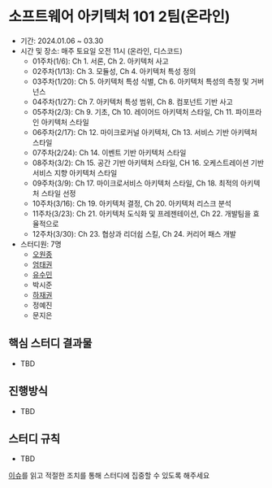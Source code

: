 # 소프트웨어 아키텍처 101 2팀(온라인)

- 기간: 2024.01.06 ~ 03.30
- 시간 및 장소: 매주 토요일 오전 11시 (온라인, 디스코드)
  - 01주차(1/6): Ch 1. 서론, Ch 2. 아키텍처 사고
  - 02주차(1/13): Ch 3. 모듈성, Ch 4. 아키텍처 특성 정의
  - 03주차(1/20): Ch 5. 아키텍처 특성 식별, Ch 6. 아키텍처 특성의 측정 및 거버넌스
  - 04주차(1/27): Ch 7. 아키텍처 특성 범위, Ch 8. 컴포넌트 기반 사고
  - 05주차(2/3): Ch 9. 기초, Ch 10. 레이어드 아키텍처 스타일, Ch 11. 파이프라인 아키텍처 스타일
  - 06주차(2/17): Ch 12. 마이크로커널 아키텍처, Ch 13. 서비스 기반 아키텍처 스타일
  - 07주차(2/24): Ch 14. 이벤트 기반 아키텍처 스타일
  - 08주차(3/2): Ch 15. 공간 기반 아키텍처 스타일, CH 16. 오케스트레이션 기반 서비스 지향 아키텍처 스타일
  - 09주차(3/9): Ch 17. 마이크로서비스 아키텍처 스타일, Ch 18. 최적의 아키텍처 스타일 선정
  - 10주차(3/16): Ch 19. 아키텍처 결정, Ch 20. 아키텍처 리스크 분석
  - 11주차(3/23): Ch 21. 아키텍처 도식화 및 프레젠테이션, Ch 22. 개발팀을 효율적으로
  - 12주차(3/30): Ch 23. 협상과 리더쉽 스킬, Ch 24. 커리어 패스 개발
- 스터디원: 7명
  - [오원종](https://github.com/dev-owen)
  - [엄태권](https://github.com/akfls221)
  - [유수민](https://github.com/sue4869)
  - 박시준
  - [하재권](https://github.com/JaekwonHa)
  - 정예진
  - 문지은

## 핵심 스터디 결과물

- TBD

## 진행방식

- TBD

## 스터디 규칙

- TBD

[이슈](https://github.com/Learning-Is-Vital-In-Development/study-template/issues)를 읽고 적절한 조치를 통해 스터디에 집중할 수 있도록 해주세요
